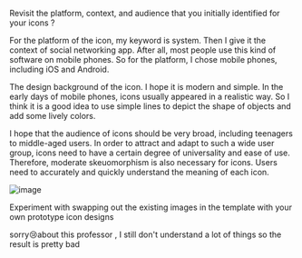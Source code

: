 Revisit the platform, context, and audience that you initially identified for your icons ?

For the platform of the icon, my keyword is system. Then I give it the context of social networking app. After all, most people use this kind of software on mobile phones. So for the platform, I chose mobile phones, including iOS and Android.


The design background of the icon. I hope it is modern and simple. In the early days of mobile phones, icons usually appeared in a realistic way. So I think it is a good idea to use simple lines to depict the shape of objects and add some lively colors.

I hope that the audience of icons should be very broad, including teenagers to middle-aged users. In order to attract and adapt to such a wide user group, icons need to have a certain degree of universality and ease of use. Therefore, moderate skeuomorphism is also necessary for icons. Users need to accurately and quickly understand the meaning of each icon.

![image](https://github.com/user-attachments/assets/4a6008fe-77f0-47cc-a1eb-431bb227d5ca)

Experiment with swapping out the existing images in the template with your own prototype icon designs

sorry😢about this professor , I still don't understand a lot of things so the result is pretty bad